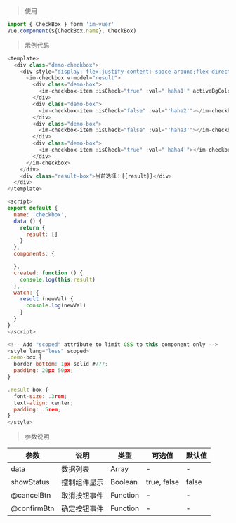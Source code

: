 
> 使用
```js
import { CheckBox } form 'im-vuer'
Vue.component(${CheckBox.name}, CheckBox)
```

> 示例代码
```js
<template>
  <div class="demo-checkbox">
    <div style="display: flex;justify-content: space-around;flex-direction: column;">
      <im-checkbox v-model="result">
        <div class="demo-box">
          <im-checkbox-item :isCheck="true" :val="'haha1'" activeBgColor="#ff71e0" activeColor="#00ff37"></im-checkbox-item>
        </div>
        <div class="demo-box">
          <im-checkbox-item :isCheck="false" :val="'haha2'"></im-checkbox-item>
        </div>
        <div class="demo-box">
          <im-checkbox-item :isCheck="false" :val="'haha3'"></im-checkbox-item>
        </div>
        <div class="demo-box">
          <im-checkbox-item :isCheck="true" :val="'haha4'"></im-checkbox-item>
        </div>
      </im-checkbox>
    </div>
    <div class="result-box">当前选择：{{result}}</div>
  </div>
</template>

<script>
export default {
  name: 'checkbox',
  data () {
    return {
      result: []
    }
  },
  components: {

  },
  created: function () {
    console.log(this.result)
  },
  watch: {
    result (newVal) {
      console.log(newVal)
    }
  }
}
</script>

<!-- Add "scoped" attribute to limit CSS to this component only -->
<style lang="less" scoped>
.demo-box {
  border-bottom: 1px solid #777;
  padding: 20px 50px;
}

.result-box {
  font-size: .3rem;
  text-align: center;
  padding: .5rem;
}
</style>

```
> 参数说明

  <div>
   <table>
    <thead>
     <tr>
      <th>参数</th> 
      <th>说明</th> 
      <th>类型</th> 
      <th>可选值</th> 
      <th>默认值</th>
     </tr>
    </thead> 
    <tbody>
    <tr>
      <td>data</td> 
      <td>数据列表</td> 
      <td>Array</td> 
      <td>-</td> 
      <td>-</td>
    </tr>
    <tr>
      <td>showStatus</td> 
      <td>控制组件显示</td> 
      <td>Boolean</td> 
      <td>true, false</td> 
      <td>false</td>
    </tr>
    <tr>
      <td>@cancelBtn</td> 
      <td>取消按钮事件</td> 
      <td>Function</td> 
      <td>-</td> 
      <td>-</td>
    </tr>
    <tr>
      <td>@confirmBtn</td> 
      <td>确定按钮事件</td> 
      <td>Function</td> 
      <td>-</td> 
      <td>-</td>
    </tr>
    </tbody>
   </table>
  </div>
  